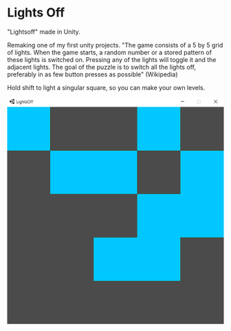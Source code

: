 # Lights Off
"Lightsoff" made in Unity.

Remaking one of my first unity projects.
"The game consists of a 5 by 5 grid of lights. When the game starts, a random number or a stored pattern of these lights is switched on. Pressing any of the lights will toggle it and the adjacent lights. The goal of the puzzle is to switch all the lights off, preferably in as few button presses as possible" (Wikipedia)

Hold shift to light a singular square, so you can make your own levels.

![Game Image](~git/lightsoff.png)
